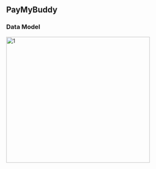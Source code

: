 ## PayMyBuddy

### Data Model
<img width="384" height="336" alt="1" src="https://github.com/user-attachments/assets/66cd540d-ffc1-4c2e-a4ca-e2abd65e1ec6" />
